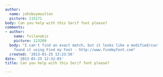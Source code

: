 ```yaml
---
author:
  name: johnboymoulton
  picture: 115171
body: Can you help with this Serif font please?
comments:
- author:
    name: fvilanakis
    picture: 123289
  body: "I can't find an exact match, but it looks like a modified/customized <strong>[[http://www.findmyfont.com/index.php/fonts/font-preview?fset=Adobe&ffam=Trajan%20Pro%20-%20Regular&fid=669311ec37228cd42efbf3acb1f0d9a8&fsize=72&text=ZAK&fit=1|Trajan]]</strong>\r\n\r\n-----------------------------------------------\r\nI
    found it using Find my Font - http://www.findmyfont.com"
  created: '2013-01-25 13:23:56'
date: '2013-01-25 12:32:05'
title: Can you help with this Serif font please?

---
```

